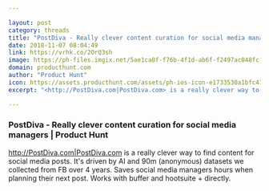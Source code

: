 ```yaml
---

layout: post
category: threads
title: "PostDiva - Really clever content curation for social media managers"
date: 2018-11-07 08:04:49
link: https://vrhk.co/2OrQ3sh
image: https://ph-files.imgix.net/5ae1ca0f-f76b-4f1d-ab6f-f2497ac048fc?auto=format&fit=crop&h=512&w=1024
domain: producthunt.com
author: "Product Hunt"
icon: https://assets.producthunt.com/assets/ph-ios-icon-e1733530a1bfc41080db8161823f1ef262cdbbc933800c0a2a706f70eb9c277a.png
excerpt: "<http://PostDiva.com|PostDiva.com> is a really clever way to find content for social media posts. It's driven by AI and 90m (anonymous) datasets we collected from FB over 4 years. Saves social media managers hours when planning their next post. Works with buffer and hootsuite + directly."

---
```


### PostDiva - Really clever content curation for social media managers | Product Hunt

<http://PostDiva.com|PostDiva.com> is a really clever way to find content for social media posts. It's driven by AI and 90m (anonymous) datasets we collected from FB over 4 years. Saves social media managers hours when planning their next post. Works with buffer and hootsuite + directly.